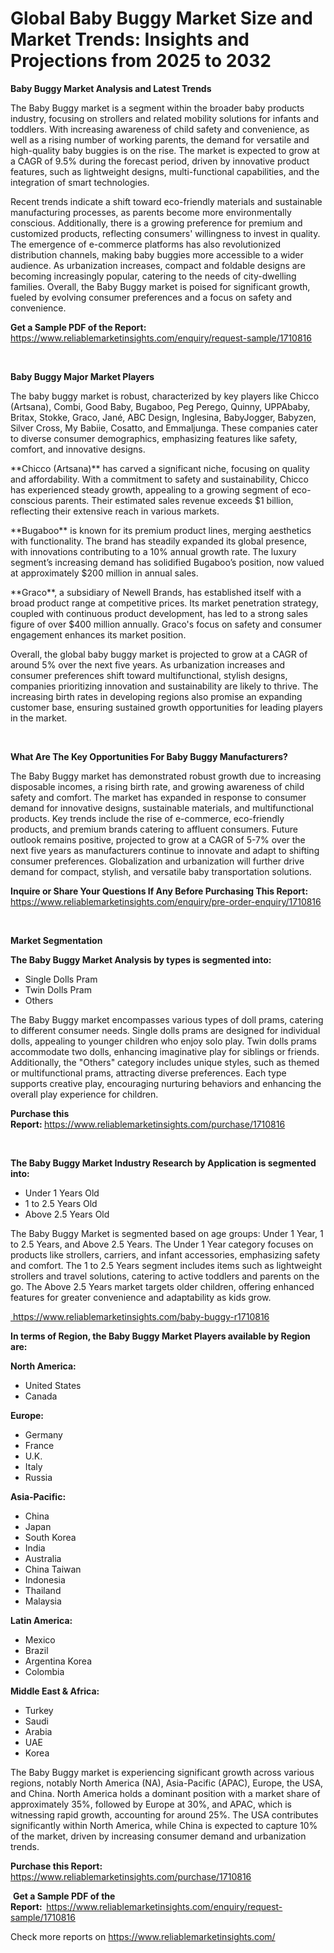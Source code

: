 <p><h1>Global Baby Buggy Market Size and Market Trends: Insights and Projections from 2025 to 2032</h1></p><p><strong>Baby Buggy Market Analysis and Latest Trends</strong></p>
<p><p>The Baby Buggy market is a segment within the broader baby products industry, focusing on strollers and related mobility solutions for infants and toddlers. With increasing awareness of child safety and convenience, as well as a rising number of working parents, the demand for versatile and high-quality baby buggies is on the rise. The market is expected to grow at a CAGR of 9.5% during the forecast period, driven by innovative product features, such as lightweight designs, multi-functional capabilities, and the integration of smart technologies.</p><p>Recent trends indicate a shift toward eco-friendly materials and sustainable manufacturing processes, as parents become more environmentally conscious. Additionally, there is a growing preference for premium and customized products, reflecting consumers' willingness to invest in quality. The emergence of e-commerce platforms has also revolutionized distribution channels, making baby buggies more accessible to a wider audience. As urbanization increases, compact and foldable designs are becoming increasingly popular, catering to the needs of city-dwelling families. Overall, the Baby Buggy market is poised for significant growth, fueled by evolving consumer preferences and a focus on safety and convenience.</p></p>
<p><strong>Get a Sample PDF of the Report:&nbsp;</strong> <a href="https://www.reliablemarketinsights.com/enquiry/request-sample/1710816?utm_campaign=2943&utm_medium=2&utm_source=Github&utm_content=ia&utm_term=27032025&utm_id=baby-buggy">https://www.reliablemarketinsights.com/enquiry/request-sample/1710816</a></p>
<p>&nbsp;</p>
<p><strong>Baby Buggy Major Market Players</strong></p>
<p><p>The baby buggy market is robust, characterized by key players like Chicco (Artsana), Combi, Good Baby, Bugaboo, Peg Perego, Quinny, UPPAbaby, Britax, Stokke, Graco, Jané, ABC Design, Inglesina, BabyJogger, Babyzen, Silver Cross, My Babiie, Cosatto, and Emmaljunga. These companies cater to diverse consumer demographics, emphasizing features like safety, comfort, and innovative designs.</p><p>**Chicco (Artsana)** has carved a significant niche, focusing on quality and affordability. With a commitment to safety and sustainability, Chicco has experienced steady growth, appealing to a growing segment of eco-conscious parents. Their estimated sales revenue exceeds $1 billion, reflecting their extensive reach in various markets.</p><p>**Bugaboo** is known for its premium product lines, merging aesthetics with functionality. The brand has steadily expanded its global presence, with innovations contributing to a 10% annual growth rate. The luxury segment’s increasing demand has solidified Bugaboo’s position, now valued at approximately $200 million in annual sales.</p><p>**Graco**, a subsidiary of Newell Brands, has established itself with a broad product range at competitive prices. Its market penetration strategy, coupled with continuous product development, has led to a strong sales figure of over $400 million annually. Graco's focus on safety and consumer engagement enhances its market position.</p><p>Overall, the global baby buggy market is projected to grow at a CAGR of around 5% over the next five years. As urbanization increases and consumer preferences shift toward multifunctional, stylish designs, companies prioritizing innovation and sustainability are likely to thrive. The increasing birth rates in developing regions also promise an expanding customer base, ensuring sustained growth opportunities for leading players in the market.</p></p>
<p>&nbsp;</p>
<p><strong>What Are The Key Opportunities For Baby Buggy Manufacturers?</strong></p>
<p><p>The Baby Buggy market has demonstrated robust growth due to increasing disposable incomes, a rising birth rate, and growing awareness of child safety and comfort. The market has expanded in response to consumer demand for innovative designs, sustainable materials, and multifunctional products. Key trends include the rise of e-commerce, eco-friendly products, and premium brands catering to affluent consumers. Future outlook remains positive, projected to grow at a CAGR of 5-7% over the next five years as manufacturers continue to innovate and adapt to shifting consumer preferences. Globalization and urbanization will further drive demand for compact, stylish, and versatile baby transportation solutions.</p></p>
<p><strong>Inquire or Share Your Questions If Any Before Purchasing This Report:</strong> <a href="https://www.reliablemarketinsights.com/enquiry/pre-order-enquiry/1710816?utm_campaign=2943&utm_medium=2&utm_source=Github&utm_content=ia&utm_term=27032025&utm_id=baby-buggy">https://www.reliablemarketinsights.com/enquiry/pre-order-enquiry/1710816</a></p>
<p>&nbsp;</p>
<p><strong>Market Segmentation</strong></p>
<p><strong>The Baby Buggy Market Analysis by types is segmented into:</strong></p>
<p><ul><li>Single Dolls Pram</li><li>Twin Dolls Pram</li><li>Others</li></ul></p>
<p><p>The Baby Buggy market encompasses various types of doll prams, catering to different consumer needs. Single dolls prams are designed for individual dolls, appealing to younger children who enjoy solo play. Twin dolls prams accommodate two dolls, enhancing imaginative play for siblings or friends. Additionally, the "Others" category includes unique styles, such as themed or multifunctional prams, attracting diverse preferences. Each type supports creative play, encouraging nurturing behaviors and enhancing the overall play experience for children.</p></p>
<p><strong>Purchase this Report:&nbsp;</strong><a href="https://www.reliablemarketinsights.com/purchase/1710816?utm_campaign=2943&utm_medium=2&utm_source=Github&utm_content=ia&utm_term=27032025&utm_id=baby-buggy">https://www.reliablemarketinsights.com/purchase/1710816</a></p>
<p>&nbsp;</p>
<p><strong>The Baby Buggy Market Industry Research by Application is segmented into:</strong></p>
<p><ul><li>Under 1 Years Old</li><li>1 to 2.5 Years Old</li><li>Above 2.5 Years Old</li></ul></p>
<p><p>The Baby Buggy Market is segmented based on age groups: Under 1 Year, 1 to 2.5 Years, and Above 2.5 Years. The Under 1 Year category focuses on products like strollers, carriers, and infant accessories, emphasizing safety and comfort. The 1 to 2.5 Years segment includes items such as lightweight strollers and travel solutions, catering to active toddlers and parents on the go. The Above 2.5 Years market targets older children, offering enhanced features for greater convenience and adaptability as kids grow.</p></p>
<p><a href="https://www.reliablemarketinsights.com/baby-buggy-r1710816?utm_campaign=2943&utm_medium=2&utm_source=Github&utm_content=ia&utm_term=27032025&utm_id=baby-buggy">&nbsp;https://www.reliablemarketinsights.com/baby-buggy-r1710816</a></p>
<p><strong>In terms of Region, the Baby Buggy Market Players available by Region are:</strong></p>
<p>
    <p> <strong> North America: </strong>
        <ul>
            <li>United States</li>
            <li>Canada</li>
        </ul>
        </p> 
    <p> <strong> Europe: </strong>
        <ul>
            <li>Germany</li>
            <li>France</li>
            <li>U.K.</li>
            <li>Italy</li>
            <li>Russia</li>
        </ul>
        </p> 
    <p> <strong> Asia-Pacific: </strong>
        <ul>
            <li>China</li>
            <li>Japan</li>
            <li>South Korea</li>
            <li>India</li>
            <li>Australia</li>
            <li>China Taiwan</li>
            <li>Indonesia</li>
            <li>Thailand</li>
            <li>Malaysia</li>
        </ul>
        </p> 
    <p> <strong> Latin America: </strong>
        <ul>
            <li>Mexico</li>
            <li>Brazil</li>
            <li>Argentina Korea</li>
            <li>Colombia</li>
        </ul>
        </p> 
    <p> <strong> Middle East & Africa: </strong>
        <ul>
            <li>Turkey</li>
            <li>Saudi</li>
            <li>Arabia</li>
            <li>UAE</li>
            <li>Korea</li>
        </ul>
    </p>
    </p>
<p><p>The Baby Buggy market is experiencing significant growth across various regions, notably North America (NA), Asia-Pacific (APAC), Europe, the USA, and China. North America holds a dominant position with a market share of approximately 35%, followed by Europe at 30%, and APAC, which is witnessing rapid growth, accounting for around 25%. The USA contributes significantly within North America, while China is expected to capture 10% of the market, driven by increasing consumer demand and urbanization trends.</p></p>
<p><strong>Purchase this Report: </strong><a href="https://www.reliablemarketinsights.com/purchase/1710816?utm_campaign=2943&utm_medium=2&utm_source=Github&utm_content=ia&utm_term=27032025&utm_id=baby-buggy">https://www.reliablemarketinsights.com/purchase/1710816</a></p>
<p>&nbsp;<strong>Get a Sample PDF of the Report:&nbsp;&nbsp;</strong><a href="https://www.reliablemarketinsights.com/enquiry/request-sample/1710816?utm_campaign=2943&utm_medium=2&utm_source=Github&utm_content=ia&utm_term=27032025&utm_id=baby-buggy">https://www.reliablemarketinsights.com/enquiry/request-sample/1710816</a></p>
<p><strong></strong></p>
<p>Check more reports on <a href="https://www.reliablemarketinsights.com/?utm_campaign=2943&utm_medium=2&utm_source=Github&utm_content=ia&utm_term=27032025&utm_id=baby-buggy">https://www.reliablemarketinsights.com/</a></p>